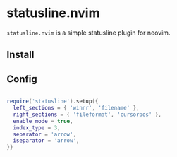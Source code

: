 # statusline.nvim

`statusline.nvim` is a simple statusline plugin for neovim.


## Install


## Config

```lua

require('statusline').setup({
  left_sections = { 'winnr', 'filename' },
  right_sections = { 'fileformat', 'cursorpos' },
  enable_mode = true,
  index_type = 3,
  separator = 'arrow',
  iseparator = 'arrow',
}}

```
